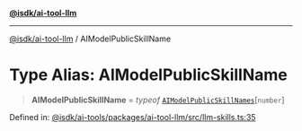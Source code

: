 [**@isdk/ai-tool-llm**](../README.md)

***

[@isdk/ai-tool-llm](../globals.md) / AIModelPublicSkillName

# Type Alias: AIModelPublicSkillName

> **AIModelPublicSkillName** = *typeof* [`AIModelPublicSkillNames`](../variables/AIModelPublicSkillNames.md)\[`number`\]

Defined in: [@isdk/ai-tools/packages/ai-tool-llm/src/llm-skills.ts:35](https://github.com/isdk/ai-tool-llm.js/blob/d6d9893dfd318ddf757b21ff3f422c985e852178/src/llm-skills.ts#L35)
